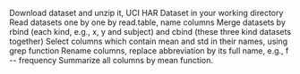 Download dataset and unzip it,  UCI HAR Dataset in your working directory
Read datasets one by one by read.table, name columns
Merge datasets by rbind (each kind, e.g., x, y and subject) and cbind (these three kind datasets together)
Select columns which contain mean and std in their names, using grep function
Rename columns, replace abbreviation by its full name, e.g., f -- frequency
Summarize all columns by mean function.

